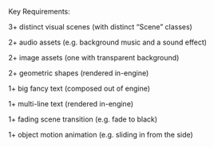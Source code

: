 Key Requirements:

3+ distinct visual scenes (with distinct “Scene” classes)

2+ audio assets (e.g. background music and a sound effect)

2+ image assets (one with transparent background)

2+ geometric shapes (rendered in-engine)

1+ big fancy text (composed out of engine)

1+ multi-line text (rendered in-engine)

1+ fading scene transition (e.g. fade to black)

1+ object motion animation (e.g. sliding in from the side)
